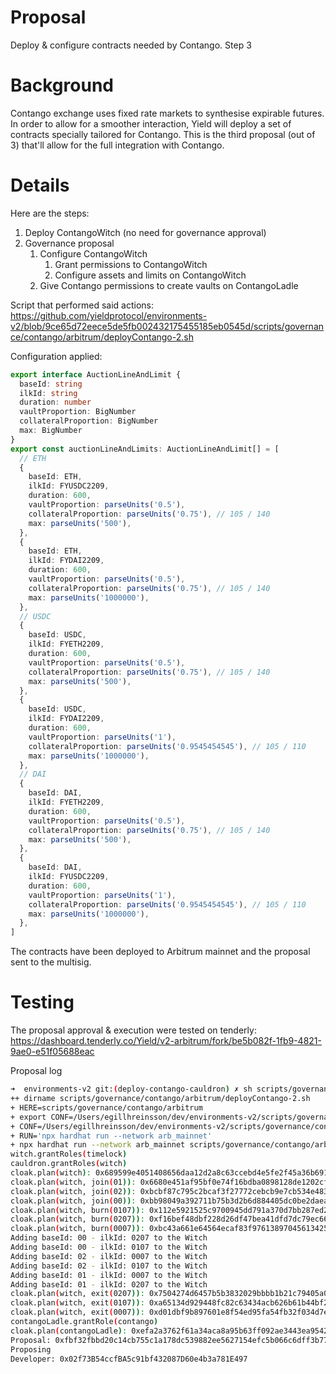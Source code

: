# Proposal

Deploy & configure contracts needed by Contango. Step 3

# Background

Contango exchange uses fixed rate markets to synthesise expirable futures.
In order to allow for a smoother interaction, Yield will deploy a set of contracts specially tailored for Contango.
This is the third proposal (out of 3) that'll allow for the full integration with Contango.

# Details

Here are the steps:

1. Deploy ContangoWitch  (no need for governance approval)
2. Governance proposal
   1. Configure ContangoWitch
      1. Grant permissions to ContangoWitch 
      2. Configure assets and limits on ContangoWitch
   2. Give Contango permissions to create vaults on ContangoLadle

Script that performed said actions: https://github.com/yieldprotocol/environments-v2/blob/9ce65d72eece5de5fb002432175455185eb0545d/scripts/governance/contango/arbitrum/deployContango-2.sh

Configuration applied:

```typescript
export interface AuctionLineAndLimit {
  baseId: string
  ilkId: string
  duration: number
  vaultProportion: BigNumber
  collateralProportion: BigNumber
  max: BigNumber
}
export const auctionLineAndLimits: AuctionLineAndLimit[] = [
  // ETH
  {
    baseId: ETH,
    ilkId: FYUSDC2209,
    duration: 600,
    vaultProportion: parseUnits('0.5'),
    collateralProportion: parseUnits('0.75'), // 105 / 140
    max: parseUnits('500'),
  },
  {
    baseId: ETH,
    ilkId: FYDAI2209,
    duration: 600,
    vaultProportion: parseUnits('0.5'),
    collateralProportion: parseUnits('0.75'), // 105 / 140
    max: parseUnits('1000000'),
  },
  // USDC
  {
    baseId: USDC,
    ilkId: FYETH2209,
    duration: 600,
    vaultProportion: parseUnits('0.5'),
    collateralProportion: parseUnits('0.75'), // 105 / 140
    max: parseUnits('500'),
  },
  {
    baseId: USDC,
    ilkId: FYDAI2209,
    duration: 600,
    vaultProportion: parseUnits('1'),
    collateralProportion: parseUnits('0.9545454545'), // 105 / 110
    max: parseUnits('1000000'),
  },
  // DAI
  {
    baseId: DAI,
    ilkId: FYETH2209,
    duration: 600,
    vaultProportion: parseUnits('0.5'),
    collateralProportion: parseUnits('0.75'), // 105 / 140
    max: parseUnits('500'),
  },
  {
    baseId: DAI,
    ilkId: FYUSDC2209,
    duration: 600,
    vaultProportion: parseUnits('1'),
    collateralProportion: parseUnits('0.9545454545'), // 105 / 110
    max: parseUnits('1000000'),
  },
]
```

The contracts have been deployed to Arbitrum mainnet and the proposal sent to the multisig.

# Testing

The proposal approval & execution were tested on tenderly: https://dashboard.tenderly.co/Yield/v2-arbitrum/fork/be5b082f-1fb9-4821-9ae0-e51f05688eac

Proposal log

```bash
➜  environments-v2 git:(deploy-contango-cauldron) ✗ sh scripts/governance/contango/arbitrum/deployContango-2.sh
++ dirname scripts/governance/contango/arbitrum/deployContango-2.sh
+ HERE=scripts/governance/contango/arbitrum
+ export CONF=/Users/egillhreinsson/dev/environments-v2/scripts/governance/contango/arbitrum/contango.arb_mainnet.config
+ CONF=/Users/egillhreinsson/dev/environments-v2/scripts/governance/contango/arbitrum/contango.arb_mainnet.config
+ RUN='npx hardhat run --network arb_mainnet'
+ npx hardhat run --network arb_mainnet scripts/governance/contango/arbitrum/orchestrateContango-2.ts
witch.grantRoles(timelock)
cauldron.grantRoles(witch)
cloak.plan(witch): 0x689599e4051408656daa12d2a8c63ccebd4e5fe2f45a36b691f35eb492800562
cloak.plan(witch, join(01)): 0x6680e451af95bf0e74f16bdba0898128de1202cfb8111de9c312e830d096c544
cloak.plan(witch, join(02)): 0xbcbf87c795c2bcaf3f27772cebcb9e7cb534e483cc5f667e3d4cc4ee673f8774
cloak.plan(witch, join(00)): 0xbb98049a392711b75b3d2b6d884405dc0be2daead632867d00304b25fb8f320b
cloak.plan(witch, burn(0107)): 0x112e5921525c9700945dd791a370d7bb287ed2841c37d8edec1077ac98bc2f56
cloak.plan(witch, burn(0207)): 0xf16bef48dbf228d26df47bea41dfd7dc79ec663d3a3506e87d88026af77e59ac
cloak.plan(witch, burn(0007)): 0xbc43a661e64564ecaf83f97613897045613425efa51900094e5bc67e10dd1254
Adding baseId: 00 - ilkId: 0207 to the Witch
Adding baseId: 00 - ilkId: 0107 to the Witch
Adding baseId: 02 - ilkId: 0007 to the Witch
Adding baseId: 02 - ilkId: 0107 to the Witch
Adding baseId: 01 - ilkId: 0007 to the Witch
Adding baseId: 01 - ilkId: 0207 to the Witch
cloak.plan(witch, exit(0207)): 0x7504274d6457b5b3832029bbbb1b21c79405a048f60a5d9d907023291140364e
cloak.plan(witch, exit(0107)): 0xa65134d929448fc82c63434acb626b61b44bf28754a07b370e2a2b65ccb31d8c
cloak.plan(witch, exit(0007)): 0xd01dbf9b897601e8f54ed95fa54fb32f034d7e047c1a772ef6df4f2d33677cff
contangoLadle.grantRole(contango)
cloak.plan(contangoLadle): 0xefa2a3762f61a34aca8a95b63ff092ae3443ea9542d47e5c1d01109642c4beb3
Proposal: 0xfbf32fbbd20c14cb755c1a178dc539882ee5627154efc5b066c6dff3b77a0944
Proposing
Developer: 0x02f73B54ccfBA5c91bf432087D60e4b3a781E497
```